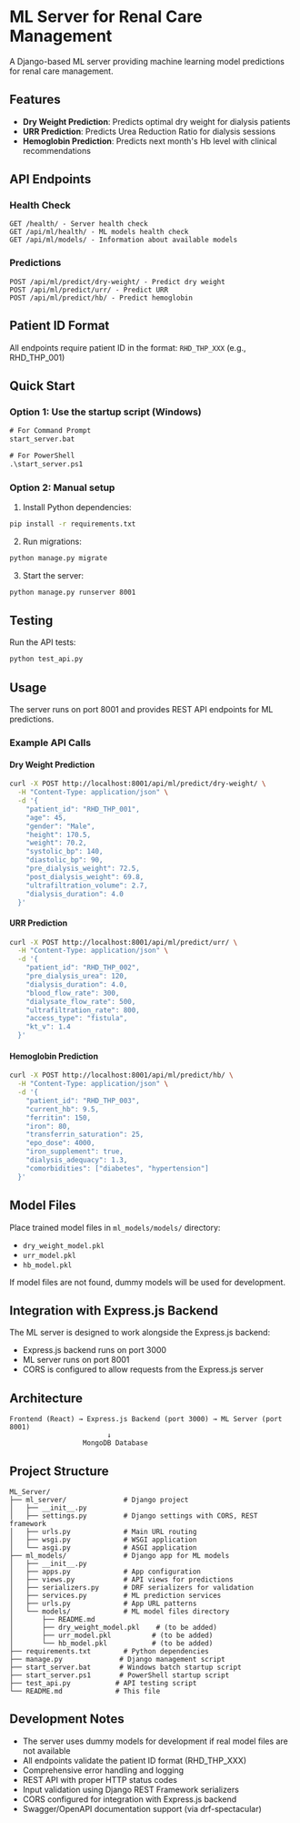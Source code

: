 # ML Server for Renal Care Management

A Django-based ML server providing machine learning model predictions for renal care management.

## Features

- **Dry Weight Prediction**: Predicts optimal dry weight for dialysis patients
- **URR Prediction**: Predicts Urea Reduction Ratio for dialysis sessions  
- **Hemoglobin Prediction**: Predicts next month's Hb level with clinical recommendations

## API Endpoints

### Health Check
```
GET /health/ - Server health check
GET /api/ml/health/ - ML models health check
GET /api/ml/models/ - Information about available models
```

### Predictions
```
POST /api/ml/predict/dry-weight/ - Predict dry weight
POST /api/ml/predict/urr/ - Predict URR
POST /api/ml/predict/hb/ - Predict hemoglobin
```

## Patient ID Format

All endpoints require patient ID in the format: `RHD_THP_XXX` (e.g., RHD_THP_001)

## Quick Start

### Option 1: Use the startup script (Windows)
```cmd
# For Command Prompt
start_server.bat

# For PowerShell
.\start_server.ps1
```

### Option 2: Manual setup
1. Install Python dependencies:
```bash
pip install -r requirements.txt
```

2. Run migrations:
```bash
python manage.py migrate
```

3. Start the server:
```bash
python manage.py runserver 8001
```

## Testing

Run the API tests:
```bash
python test_api.py
```

## Usage

The server runs on port 8001 and provides REST API endpoints for ML predictions.

### Example API Calls

#### Dry Weight Prediction
```bash
curl -X POST http://localhost:8001/api/ml/predict/dry-weight/ \
  -H "Content-Type: application/json" \
  -d '{
    "patient_id": "RHD_THP_001",
    "age": 45,
    "gender": "Male",
    "height": 170.5,
    "weight": 70.2,
    "systolic_bp": 140,
    "diastolic_bp": 90,
    "pre_dialysis_weight": 72.5,
    "post_dialysis_weight": 69.8,
    "ultrafiltration_volume": 2.7,
    "dialysis_duration": 4.0
  }'
```

#### URR Prediction
```bash
curl -X POST http://localhost:8001/api/ml/predict/urr/ \
  -H "Content-Type: application/json" \
  -d '{
    "patient_id": "RHD_THP_002",
    "pre_dialysis_urea": 120,
    "dialysis_duration": 4.0,
    "blood_flow_rate": 300,
    "dialysate_flow_rate": 500,
    "ultrafiltration_rate": 800,
    "access_type": "fistula",
    "kt_v": 1.4
  }'
```

#### Hemoglobin Prediction
```bash
curl -X POST http://localhost:8001/api/ml/predict/hb/ \
  -H "Content-Type: application/json" \
  -d '{
    "patient_id": "RHD_THP_003",
    "current_hb": 9.5,
    "ferritin": 150,
    "iron": 80,
    "transferrin_saturation": 25,
    "epo_dose": 4000,
    "iron_supplement": true,
    "dialysis_adequacy": 1.3,
    "comorbidities": ["diabetes", "hypertension"]
  }'
```

## Model Files

Place trained model files in `ml_models/models/` directory:
- `dry_weight_model.pkl`
- `urr_model.pkl` 
- `hb_model.pkl`

If model files are not found, dummy models will be used for development.

## Integration with Express.js Backend

The ML server is designed to work alongside the Express.js backend:
- Express.js backend runs on port 3000
- ML server runs on port 8001
- CORS is configured to allow requests from the Express.js server

## Architecture

```
Frontend (React) → Express.js Backend (port 3000) → ML Server (port 8001)
                        ↓
                  MongoDB Database
```

## Project Structure

```
ML_Server/
├── ml_server/              # Django project
│   ├── __init__.py
│   ├── settings.py         # Django settings with CORS, REST framework
│   ├── urls.py             # Main URL routing
│   ├── wsgi.py             # WSGI application
│   └── asgi.py             # ASGI application
├── ml_models/              # Django app for ML models
│   ├── __init__.py
│   ├── apps.py             # App configuration
│   ├── views.py            # API views for predictions
│   ├── serializers.py      # DRF serializers for validation
│   ├── services.py         # ML prediction services
│   ├── urls.py             # App URL patterns
│   └── models/             # ML model files directory
│       ├── README.md
│       ├── dry_weight_model.pkl    # (to be added)
│       ├── urr_model.pkl          # (to be added)
│       └── hb_model.pkl           # (to be added)
├── requirements.txt        # Python dependencies
├── manage.py              # Django management script
├── start_server.bat       # Windows batch startup script
├── start_server.ps1       # PowerShell startup script
├── test_api.py           # API testing script
└── README.md             # This file
```

## Development Notes

- The server uses dummy models for development if real model files are not available
- All endpoints validate the patient ID format (RHD_THP_XXX)
- Comprehensive error handling and logging
- REST API with proper HTTP status codes
- Input validation using Django REST Framework serializers
- CORS configured for integration with Express.js backend
- Swagger/OpenAPI documentation support (via drf-spectacular)
